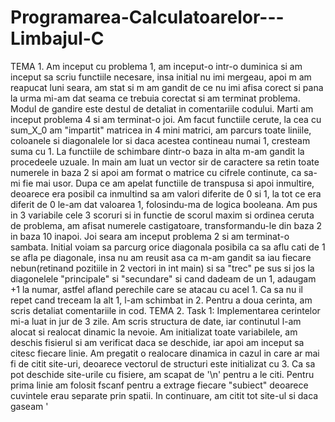 # Programarea-Calculatoarelor---Limbajul-C
TEMA 1.
Am inceput cu problema 1, am inceput-o intr-o duminica si am inceput sa scriu functiile necesare, insa initial nu imi mergeau, apoi m am reapucat luni seara, am stat si m am gandit de ce nu imi afisa corect si pana la urma mi-am dat seama ce trebuia corectat si am terminat problema. Modul de gandire este destul de detaliat in comentariile codului.
Marti am inceput problema 4 si am terminat-o joi. Am facut functiile cerute, la cea cu sum_X_0 am "impartit" matricea in 4 mini matrici, am parcurs toate liniile, coloanele si diagonalele lor si daca acestea contineau numai 1, cresteam suma cu 1. La functiile de schimbare dintr-o baza in alta m-am gandit la procedeele uzuale. In main am luat un vector sir de caractere sa retin toate numerele in baza 2 si apoi am format o matrice cu cifrele continute, ca sa-mi fie mai usor. Dupa ce am apelat functiile de transpusa si apoi inmultire, deoarece era posibil ca inmultind sa am valori diferite de 0 si 1, la tot ce era diferit de 0 le-am dat valoarea 1, folosindu-ma de logica booleana. Am pus in 3 variabile cele 3 scoruri si in functie de scorul maxim si ordinea ceruta de problema, am afisat numerele castigatoare, transformandu-le din baza 2 in baza 10 inapoi.
Joi seara am inceput problema 2 si am terminat-o sambata. Initial voiam sa parcurg orice diagonala posibila ca sa aflu cati de 1 se afla pe diagonale, insa nu am reusit asa ca m-am gandit sa iau fiecare nebun(retinand pozitiile in 2 vectori in int main) si sa "trec" pe sus si jos la diagonelele "principale" si "secundare" si cand dadeam de un 1, adaugam +1 la numar, astfel afland perechile care se atacau cu acel 1. Ca sa nu il repet cand treceam la alt 1, l-am schimbat in 2. Pentru a doua cerinta, am scris detaliat comentariile in cod. 
TEMA 2.
Task 1:
Implementarea cerintelor mi-a luat in jur de 3 zile.
Am scris structura de date, iar continutul l-am alocat si realocat dinamic la nevoie.
Am initializat toate variabilele, am deschis fisierul si am verificat daca se deschide, 
iar apoi am inceput sa citesc fiecare linie. Am pregatit o realocare dinamica in cazul
in care ar mai fi de citit site-uri, deoarece vectorul de structuri este initializat
cu 3. Ca sa pot deschide site-urile cu fisiere, am scapat de '\n' pentru a le citi.
Pentru prima linie am folosit fscanf pentru a extrage fiecare "subiect" deoarece
cuvintele erau separate prin spatii. In continuare, am citit tot site-ul si daca gaseam
'<title>', eliminam tag-urile ca sa introduc titlul in structura, la fel si la 
continut. Cand gaseam '<p', daca pe acea linie gaseam si '</p>', doar copiam acea
linie in structura, insa daca nu era atribui lui ok valoarea 1 ca sa stiu ca inca
ma aflu in continut si sa copiez in continuare in structura. Am inchis de fiecare
data fisierele, am afisat ce a trebuit si am eliberat memoria alocata dinamic.

Task 2:
Implementarea cerintelor mi-a luat in jur de 2 zile.
Am copiat ce am scris la task 1, iar in plus am luat un p care afla dimensiunea maxima
a continutului, pentru o alocare dinamica ulterioara. Am citit cu fgets ca sa se
opreasca citirea la '\n' si fiecare cuvant l-am retinut intr-un vector sir de
caractere. Am luat alt vector de structuri de date in care am retinut site-urile
in care se gaseau cuvintele, iar apoi folosind functia sortare am sortat
site-urile in functie de criteriile cerute. Pe langa functia sortare, am mai
implementat o functie de comparare, ceruta de enunt, dar si o functie de
interschimbare pentru variabile de tip int si una pentru variabile de tip char.
La sfarsit am eliberat memoria alocata dinamic.
